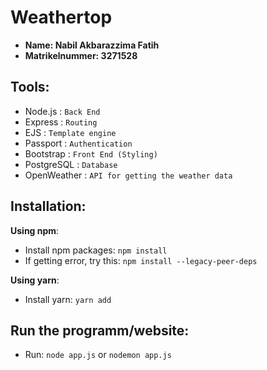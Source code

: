 # Weathertop
- **Name: Nabil Akbarazzima Fatih**
- **Matrikelnummer: 3271528**

## Tools:
- Node.js : `Back End`
- Express : `Routing`
- EJS : `Template engine`
- Passport : `Authentication`
- Bootstrap : `Front End (Styling)`
- PostgreSQL : `Database`
- OpenWeather : `API for getting the weather data`

## Installation:

**Using npm**:
- Install npm packages: `npm install`
- If getting error, try this: `npm install --legacy-peer-deps`

**Using yarn**:
- Install yarn: `yarn add`

## Run the programm/website:
- Run: `node app.js` or `nodemon app.js`
